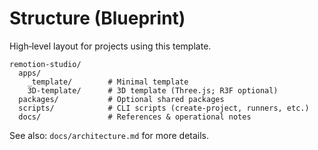 # Structure (Blueprint)

High‑level layout for projects using this template.

```
remotion-studio/
  apps/
    _template/        # Minimal template
    3D-template/      # 3D template (Three.js; R3F optional)
  packages/           # Optional shared packages
  scripts/            # CLI scripts (create-project, runners, etc.)
  docs/               # References & operational notes
```

See also: `docs/architecture.md` for more details.

